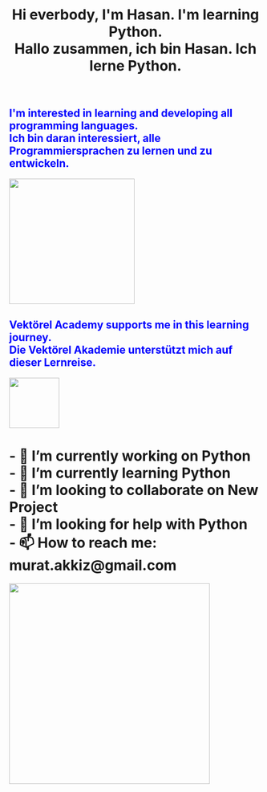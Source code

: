 
<h1 style="text-align:center">Hi everbody, I'm Hasan. I'm learning Python.<br>Hallo zusammen, ich bin Hasan. Ich lerne Python.</h1><br>
<h2 style="color:blue">I'm interested in learning and developing all programming languages.<br>Ich bin daran interessiert, alle Programmiersprachen zu lernen und zu entwickeln.</h2>
<img height="250" src="https://www.creodive.com.tr/wp-content/uploads/programlama-dilleri-1.jpeg"/><br>
<h2 style="color:blue">Vektörel Academy supports me in this learning journey.<br>Die Vektörel Akademie unterstützt mich auf dieser Lernreise.</h2>
<img height="100" src="https://media.licdn.com/dms/image/v2/D4D16AQEARFBKPhHrCQ/profile-displaybackgroundimage-shrink_200_800/profile-displaybackgroundimage-shrink_200_800/0/1730670857683?e=2147483647&v=beta&t=Hhq0IgvqojBGNrdiGErg8uLt1X_kLinzse3WuI6G1rc"/><br>
<h1>- 🔭 I’m currently working on Python<br>
- 🌱 I’m currently learning Python<br>
- 👯 I’m looking to collaborate on New Project <br>
- 🤔 I’m looking for help with Python<br>
- 📫 How to reach me: murat.akkiz@gmail.com</h1>
<img height="400" src="https://i.pinimg.com/originals/7f/7f/28/7f7f2882899755a705a2953b6fcfc263.gif"/><br>

<!--
**HMA09/HMA09** is a ✨ _special_ ✨ repository because its `README.md` (this file) appears on your GitHub profile.

